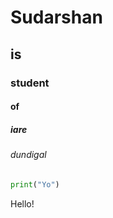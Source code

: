 # Sudarshan

## is

### student

#### of

##### iare

###### dundigal

~~~python
print("Yo")
~~~

Hello!
